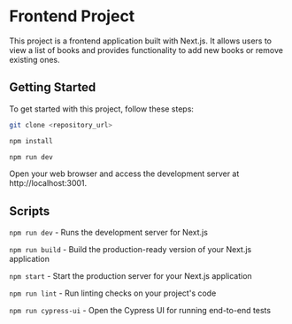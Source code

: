 # Frontend Project

This project is a frontend application built with Next.js. It allows users to view a list of books and provides functionality to add new books or remove existing ones.

## Getting Started

To get started with this project, follow these steps:

```bash
git clone <repository_url>
```

```bash
npm install
```

```bash
npm run dev
```

Open your web browser and access the development server at http://localhost:3001.

## Scripts

`npm run dev` - Runs the development server for Next.js

`npm run build` - Build the production-ready version of your Next.js application

`npm start` - Start the production server for your Next.js application

`npm run lint` - Run linting checks on your project's code

`npm run cypress-ui` - Open the Cypress UI for running end-to-end tests
